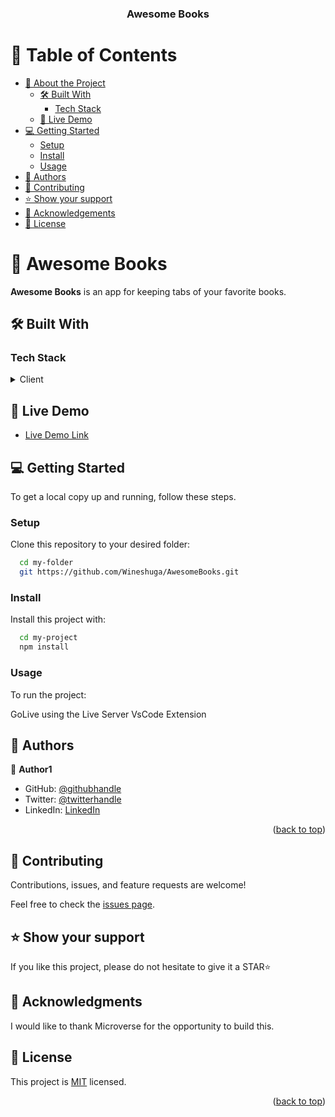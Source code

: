 <a name="readme-top"></a>

<div align="center">
  <h3><b>Awesome Books</b></h3>
</div>

# 📗 Table of Contents

- [📖 About the Project](#about-project)
  - [🛠 Built With](#built-with)
    - [Tech Stack](#tech-stack)
  - [🚀 Live Demo](#live-demo)
- [💻 Getting Started](#getting-started)
  - [Setup](#setup)
  - [Install](#install)
  - [Usage](#usage)
- [👥 Authors](#authors)
- [🤝 Contributing](#contributing)
- [⭐️ Show your support](#support)
- [🙏 Acknowledgements](#acknowledgements)
- [📝 License](#license)

# 📖 Awesome Books <a name="about-project"></a>

**Awesome Books** is an app for keeping tabs of your favorite books.

## 🛠 Built With <a name="built-with"></a>

### Tech Stack <a name="tech-stack"></a>

<details>
  <summary>Client</summary>
  <ul>
    <li><a href="https://developer.mozilla.org/en-US/docs/Web/HTML">HTML5</a></li>
    <li><a href="https://developer.mozilla.org/en-US/docs/Web/CSS">CSS3</a></li>
    <li><a href="https://www.javascript.com/">Javascript</a></li>
  </ul>
</details>

## 🚀 Live Demo <a name="live-demo"></a>

- [Live Demo Link](https://wineshuga.github.io/AwesomeBooks-with-ES6/)

## 💻 Getting Started <a name="getting-started"></a>

To get a local copy up and running, follow these steps.

### Setup

Clone this repository to your desired folder:

```sh
  cd my-folder
  git https://github.com/Wineshuga/AwesomeBooks.git
```

### Install

Install this project with:

```sh
  cd my-project
  npm install
```
### Usage

To run the project:

GoLive using the Live Server VsCode Extension

## 👥 Authors <a name="authors"></a>

👤 **Author1**

- GitHub: [@githubhandle](https://github.com/wineshuga)
- Twitter: [@twitterhandle](https://twitter.com/wineshuga)
- LinkedIn: [LinkedIn](https://linkedin.com/in/wineshuga)

<p align="right">(<a href="#readme-top">back to top</a>)</p>

## 🤝 Contributing <a name="contributing"></a>

Contributions, issues, and feature requests are welcome!

Feel free to check the [issues page](https://github.com/Wineshuga/AwesomeBooks/issues).

## ⭐️ Show your support <a name="support"></a>

If you like this project, please do not hesitate to give it a STAR⭐

## 🙏 Acknowledgments <a name="acknowledgements"></a>

I would like to thank Microverse for the opportunity to build this.

## 📝 License <a name="license"></a>

This project is [MIT](./LICENSE) licensed.

<p align="right">(<a href="#readme-top">back to top</a>)</p>